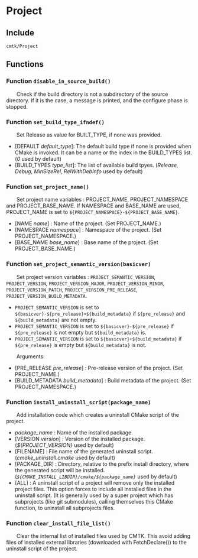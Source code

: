 
# Project

## Include
`cmtk/Project`

## Functions
### Function `disable_in_source_build()`

&ensp;&ensp;&ensp;&ensp;Check if the build directory is not a subdirectory of the source directory. If it is the case, a message is printed, and the configure phase is stopped.

### Function `set_build_type_ifndef()`

&ensp;&ensp;&ensp;&ensp;Set Release as value for BUILT_TYPE, if none was provided.

- [DEFAULT *default_type*]: 	The default build type if none is provided when CMake is invoked. It can be a name or the index in the BUILD_TYPES list.  (*0* used by default)
- [BUILD_TYPES *type_list*]:   The list of available build tpyes. (*Release, Debug, MinSizeRel, RelWithDebInfo* used by default)

### Function `set_project_name()`

&ensp;&ensp;&ensp;&ensp;Set project name variables : PROJECT_NAME, PROJECT_NAMESPACE and PROJECT_BASE_NAME.
If NAMESPACE and BASE_NAME are used, PROJECT_NAME is set to `${PROJECT_NAMESPACE}-${PROJECT_BASE_NAME}`.

- [NAME *name*] :  Name of the project. (Set PROJECT_NAME.)
- [NAMESPACE *namespace*] :  Namespace of the project. (Set PROJECT_NAMESPACE.)
- [BASE_NAME *base_name*] :  Base name of the project. (Set PROJECT_BASE_NAME.)

### Function `set_project_semantic_version(basicver)`

&ensp;&ensp;&ensp;&ensp;Set project version variables : `PROJECT_SEMANTIC_VERSION`, `PROJECT_VERSION`, `PROJECT_VERSION_MAJOR`,
 `PROJECT_VERSION_MINOR`, `PROJECT_VERSION_PATCH`, `PROJECT_VERSION_PRE_RELEASE`, `PROJECT_VERSION_BUILD_METADATA`.
- `PROJECT_SEMANTIC_VERSION` is set to `${basicver}-${pre_release}+${build_metadata}` if `${pre_release}` and `${build_metadata}` are not empty. 
- `PROJECT_SEMANTIC_VERSION` is set to `${basicver}-${pre_release}` if `${pre_release}` is not empty but `${build_metadata}` is. 
- `PROJECT_SEMANTIC_VERSION` is set to `${basicver}+${build_metadata}` if `${pre_release}` is empty but `${build_metadata}` is not.

&ensp;&ensp;&ensp;&ensp;Arguments:
- [PRE_RELEASE *pre_release*] :  Pre-release version of the project. (Set PROJECT_NAME.)
- [BUILD_METADATA *build_metadata*] :  Build metadata of the project. (Set PROJECT_NAMESPACE.)

### Function `install_uninstall_script(package_name)`

&ensp;&ensp;&ensp;&ensp;Add installation code which creates a uninstall CMake script of the project.

- *package_name* :  Name of the installed package.
- [VERSION *version*] :  Version of the installed package. (*${PROJECT_VERSION}* used by default)
- [FILENAME] : File name of the generated uninstall script. (*cmake_uninstall.cmake* used by default)
- [PACKAGE_DIR] : Directory, relative to the prefix install directory, where the generated script will be installed. (*`${CMAKE_INSTALL_LIBDIR}/cmake/${package_name}`* used by default)
- [ALL] : A uninstall script of a project will remove only the installed project files. This option forces to include all installed files in the uninstall script. (It is generally used by a super project which has subprojects (like git submodules), calling themselves this CMake function, to uninstall all subprojects files.

### Function `clear_install_file_list()`

&ensp;&ensp;&ensp;&ensp;Clear the internal list of installed files used by CMTK. 
This avoid adding files of installed external libraries (downloaded with FetchDeclare()) to the uninstall script of the project.
